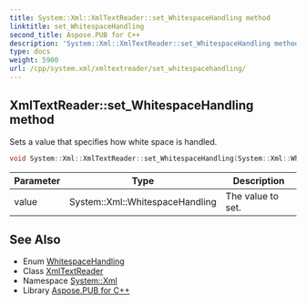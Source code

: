 ```yaml
---
title: System::Xml::XmlTextReader::set_WhitespaceHandling method
linktitle: set_WhitespaceHandling
second_title: Aspose.PUB for C++
description: 'System::Xml::XmlTextReader::set_WhitespaceHandling method. Sets a value that specifies how white space is handled in C++.'
type: docs
weight: 5900
url: /cpp/system.xml/xmltextreader/set_whitespacehandling/
---
```

## XmlTextReader::set_WhitespaceHandling method


Sets a value that specifies how white space is handled.

```cpp
void System::Xml::XmlTextReader::set_WhitespaceHandling(System::Xml::WhitespaceHandling value)
```


| Parameter | Type | Description |
| --- | --- | --- |
| value | System::Xml::WhitespaceHandling | The value to set. |

## See Also

* Enum [WhitespaceHandling](../../whitespacehandling/)
* Class [XmlTextReader](../)
* Namespace [System::Xml](../../)
* Library [Aspose.PUB for C++](../../../)
